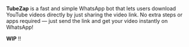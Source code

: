 **TubeZap** is a fast and simple WhatsApp bot that lets users download YouTube videos directly by just sharing the video link. No extra steps or apps required — just send the link and get your video instantly on WhatsApp!

**WIP** !!
